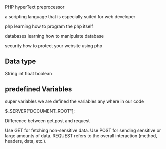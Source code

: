 PHP hyperText preprocessor

a scripting language that is especially suited for web developer

php
learning how to program the php itself

databases
learning how to manipulate database

security 
how to protect your website using php

## Data type
String
int
float
boolean

## predefined Variables
super variables we are defined the variables any where in our code 

$_SERVER["DOCUMENT_ROOT"];


Difference between get,post and request

Use GET for fetching non-sensitive data.
Use POST for sending sensitive or large amounts of data.
REQUEST refers to the overall interaction (method, headers, data, etc.).
